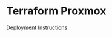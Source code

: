 # Terraform Proxmox

[Deployment Instructions](https://loganmancuso_public.gitlab.io/proxmox-wiki/How%20To%20Guides/Global%20Secrets/)